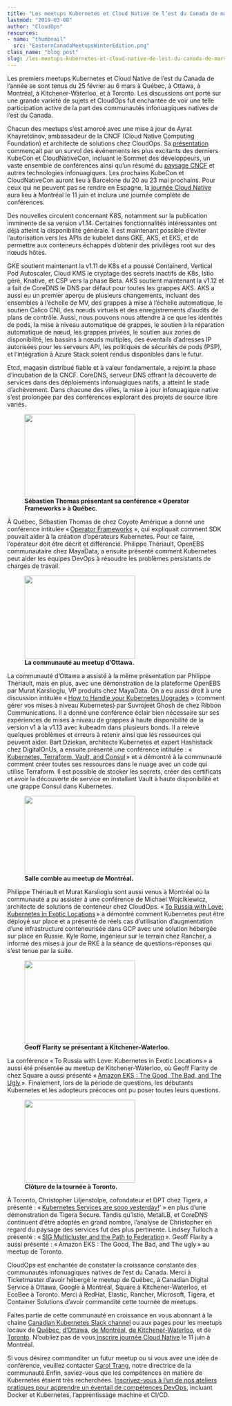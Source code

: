 ```yaml
---
title: "Les meetups Kubernetes et Cloud Native de l’est du Canada de mars 2019"
lastmod: "2019-03-08"
author: "CloudOps"
resources:
- name: "thumbnail"
  src: "EasternCanadaMeetupsWinterEdition.png"
class_name: "blog post"
slug: /les-meetups-kubernetes-et-cloud-native-de-lest-du-canada-de-mars-2019
---
```


<div class="post-content"><p>Les premiers meetups Kubernetes et Cloud Native de l’est du Canada de l’année se sont tenus du 25&nbsp;février au 6&nbsp;mars à Québec, à Ottawa, à Montréal, à Kitchener-Waterloo, et à Toronto. Les discussions ont porté sur une grande variété de sujets et CloudOps fut enchantée de voir une telle participation active de la part des communautés infonuagiques natives de l’est du Canada.</p><p>Chacun des meetups s’est amorcé avec une mise à jour de Ayrat Khayretdinov, ambassadeur de la CNCF (Cloud Native Computing Foundation) et architecte de solutions chez CloudOps. Sa <a href="https://www.slideshare.net/CloudOps2005/kubernetes-and-cloud-native-meetup-march-2019">présentation</a> commençait par un survol des événements les plus excitants des derniers KubeCon et CloudNativeCon, incluant le Sommet des développeurs, un vaste ensemble de conférences ainsi qu’un résumé du <a href="https://www.cloudops.com/fr/2018/10/guide-cncf-du-debutant/">paysage CNCF</a> et autres technologies infonuagiques. Les prochains KubeCon et CloudNativeCon auront lieu à Barcelone du 20 au 23&nbsp;mai prochains. Pour ceux qui ne peuvent pas se rendre en Espagne, la<a href="http://www.cloudnativeday.ca/fr/"> journée Cloud Native</a> aura lieu à Montréal le 11&nbsp;juin et inclura une journée complète de conférences.</p><p>Des nouvelles circulent concernant K8S, notamment sur la publication imminente de sa version&nbsp;v1.14. Certaines fonctionnalités intéressantes ont déjà atteint la disponibilité générale. Il est maintenant possible d’éviter l’autorisation vers les APIs de kubelet dans GKE, AKS, et EKS, et de permettre aux conteneurs échappés d’obtenir des privilèges root sur des nœuds hôtes.</p><p>GKE soutient maintenant la v1.11 de K8s et a poussé Containerd, Vertical Pod Autoscaler, Cloud KMS le cryptage des secrets inactifs de K8s, Istio géré, Knative, et CSP vers la phase Beta. AKS soutient maintenant la v1.12 et a fait de CoreDNS le DNS par défaut pour toutes les grappes AKS. AKS a aussi eu un premier aperçu de plusieurs changements, incluant des ensembles à l’échelle de MV, des grappes à mise à l’échelle automatique, le soutien Calico CNI, des nœuds virtuels et des enregistrements d’audits de plans de contrôle. Aussi, nous pouvons nous attendre à ce que les identités de pods, la mise à niveau automatique de grappes, le soutien à la réparation automatique de nœud, les grappes privées, le soutien aux zones de disponibilité, les bassins à nœuds multiples, des éventails d’adresses IP autorisées pour les serveurs API, les politiques de sécurités de pods (PSP), et l’intégration à Azure Stack soient rendus disponibles dans le futur.</p><p>Etcd, magasin distribué fiable et à valeur fondamentale, a rejoint la phase d’incubation de la CNCF. CoreDNS, serveur DNS offrant la découverte de services dans des déploiements infonuagiques natifs, a atteint le stade d’achèvement. Dans chacune des villes, la mise à jour infonuagique native s’est prolongée par des conférences explorant des projets de source libre variés.</p><div class="wp-block-image"> <figure class="alignleft is-resized"><img src="/images/blog/post/20190225_191631_1-1.jpg" alt="" class="wp-image-8004" width="256" height="192"><figcaption><strong>Sébastien Thomas présentant sa conférence « Operator Frameworks » à Québec.</strong></figcaption></figure></div><p>À Québec, Sébastien Thomas de chez Coyote Amérique a donné une conférence intitulée « <a href="https://www.slideshare.net/CloudOps2005/operator-sdk-for-k8s-using-go">Operator Frameworks</a>&nbsp;», qui expliquait comment SDK pouvait aider à la création d’opérateurs Kubernetes. Pour ce faire, l’opérateur doit être décrit et différencié. Philippe Thériault, OpenEBS communautaire chez MayaData, a ensuite présenté comment Kubernetes peut aider les équipes DevOps à résoudre les problèmes persistants de charges de travail.</p><div class="wp-block-image"> <figure class="alignright is-resized"><img src="/images/blog/post/20190226_203106_1.jpg" alt="" class="wp-image-7993" width="256" height="192"><figcaption><strong>La communauté au meetup d’Ottawa.</strong><br></figcaption></figure></div><p>La communauté d’Ottawa a assisté à la même présentation par Philippe Thériault, mais en plus, avec une démonstration de la plateforme OpenEBS par Murat Karslioglu, VP produits chez MayaData. On a eu aussi droit à une discussion intitulée « <a href="https://www.slideshare.net/CloudOps2005/how-to-handle-your-kubernetes-upgrades">How to Handle your Kubernetes Upgrades</a>&nbsp;» (comment gérer vos mises à niveau Kubernetes) par Suvrojeet Ghosh de chez Ribbon Communications. Il a donné une conférence éclair bien nécessaire sur ses expériences de mises à niveau de grappes à haute disponibilité de la version&nbsp;v1 à la v1.13 avec kubeadm dans plusieurs bonds. Il a relevé quelques problèmes et erreurs à retenir ainsi que les ressources qui peuvent aider. Bart Dziekan, architecte Kubernetes et expert Hashistack chez DigitalOnUs, a ensuite présenté une conférence intitulée&nbsp;: « <a href="https://www.slideshare.net/CloudOps2005/kubernetes-terraform-vault-and-consul">Kubernetes, Terraform, Vault, and Consul</a> » et a démontré à la communauté comment créer toutes ses ressources dans le nuage avec un code qui utilise Terraform. Il est possible de stocker les secrets, créer des certificats et avoir la découverte de service en installant Vault à haute disponibilité et une grappe Consul dans Kubernetes.</p><div class="wp-block-image"> <figure class="alignleft is-resized"><img src="/images/blog/post/PSX_20190227_191339.jpg" alt="" class="wp-image-7990" width="256" height="182"><figcaption><strong>Salle comble au meetup de Montréal.</strong></figcaption></figure></div><p>Philippe Thériault et Murat Karslioglu sont aussi venus à Montréal où la communauté a pu assister à une conférence de Michael Wojcikiewicz, architecte de solutions de conteneur chez CloudOps. « <a href="https://www.slideshare.net/CloudOps2005/to-russia-with-love-deploying-kubernetes-in-exotic-locations-on-prem">To Russia with Love: Kubernetes in Exotic Locations</a> » a démontré comment Kubernetes peut être déployé sur place et a présenté de réels cas d’utilisation d’augmentation d’une infrastructure conteneurisée dans GCP avec une solution hébergée sur place en Russie. Kyle Rome, ingénieur sur le terrain chez Rancher, a informé des mises à jour de RKE à la séance de questions-réponses qui s’est tenue par la suite.</p><div class="wp-block-image"> <figure class="alignright is-resized"><img src="/images/blog/post/PSX_20190301_110722.jpg" alt="" class="wp-image-7991" width="256" height="192"><figcaption><strong>Geoff Flarity se présentant à Kitchener-Waterloo.</strong></figcaption></figure></div><p>La conférence « To Russia with Love: Kubernetes in Exotic Locations » a aussi été présentée au meetup de Kitchener-Waterloo, où Geoff Flarity de chez Square a aussi présenté « <a href="https://www.slideshare.net/CloudOps2005/amazon-eks-the-good-the-bad-and-the-ugly">Amazon EKS&nbsp;: The Good, The Bad, and The Ugly</a> ». Finalement, lors de la période de questions, les débutants Kubernetes et les adopteurs précoces ont pu poser toutes leurs questions.</p><div class="wp-block-image"> <figure class="alignleft is-resized"><img src="/images/blog/post/Meetup1.jpg" alt="" class="wp-image-7986" width="256" height="192"><figcaption><strong>Clôture de la tournée à Toronto.</strong></figcaption></figure></div><p>À Toronto, Christopher Liljenstolpe, cofondateur et DPT chez Tigera, a présenté&nbsp;: « <a href="https://www.slideshare.net/CloudOps2005/kubernetes-services-are-sooo-yesterday">Kubernetes Services are sooo yesterday!</a>’&nbsp;» en plus d’une démonstration de Tigera Secure. Tandis qu’Istio, MetalLB, et CoreDNS continuent d’être adoptés en grand nombre, l’analyse de Christopher en regard du paysage des services fut des plus pertinente. Lindsey Tulloch a présenté&nbsp;: « <a href="https://www.slideshare.net/CloudOps2005/sig-multicluster-and-the-path-to-federation">SIG Multicluster and the Path to Federation</a> ». Geoff Flarity a aussi présenté&nbsp;: « Amazon EKS&nbsp;: The Good, The Bad, and The ugly » au meetup de Toronto.</p><p>CloudOps est enchantée de constater la croissance constante des communautés infonuagiques natives de l’est du Canada. Merci à Ticketmaster d’avoir hébergé le meetup de Québec, à Canadian Digital Service à Ottawa, Google à Montréal, Square à Kitchener-Waterloo, et EcoBee à Toronto. Merci à RedHat, Elastic, Rancher, Microsoft, Tigera, et Container Solutions d’avoir commandité cette tournée de meetups.</p><p>Faites partie de cette communauté en croissance en vous abonnant à la chaine <a href="http://k8scanadaslack.herokuapp.com/">Canadian Kubernetes Slack channel</a> ou aux pages pour les meetups locaux de <a href="https://www.meetup.com/Kubernetes-Quebec/">Québec</a>, <a href="https://www.meetup.com/Kubernetes-Ottawa/">d’Ottawa</a>, <a href="https://www.meetup.com/Kubernetes-Montreal/">de Montréal</a>, <a href="https://www.meetup.com/Kubernetes-Kitchener-Waterloo/">de Kitchener-Waterloo</a>, et de <a href="https://www.meetup.com/Kubernetes-Toronto/">Toronto</a>. N’oubliez pas de vous<a href="http://www.cloudnativeday.ca/fr/"> inscrire journée Cloud Native</a> le 11&nbsp;juin à Montréal.</p><p>Si vous désirez commanditer un futur meetup ou si vous avez une idée de conférence, veuillez contacter <a href="mailto:%20ctrang@cloudops.com">Carol Trang</a>, notre directrice de la communauté.Enfin, saviez-vous que les compétences en matière de Kubernetes étaient très recherchées. <a href="https://www.cloudops.com/workshops/">Inscrivez-vous à l’un de nos ateliers pratiques pour apprendre un éventail de compétences DevOps</a>, incluant Docker et Kubernetes, l’apprentissage machine et CI/CD.</p></div>